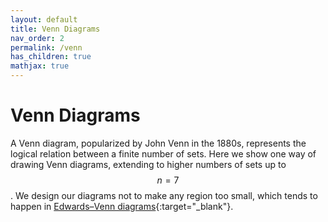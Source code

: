 ```yaml
---
layout: default
title: Venn Diagrams
nav_order: 2
permalink: /venn
has_children: true
mathjax: true
---
```


# Venn Diagrams

A Venn diagram, popularized by John Venn in the 1880s, represents the logical relation between a finite number of sets. Here we show one way of drawing Venn diagrams, extending to higher numbers of sets up to $$n = 7$$.
We design our diagrams not to make any region too small, which tends to happen in [Edwards–Venn diagrams][wiki]{:target="_blank"}.

[wiki]: https://en.wikipedia.org/wiki/Venn_diagram
